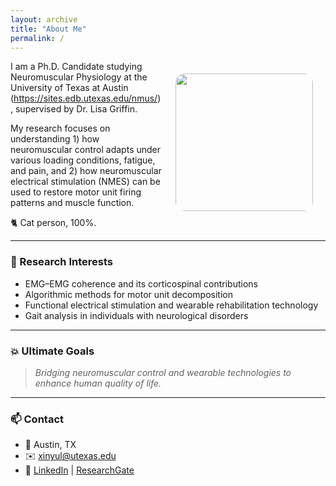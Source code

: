 ```yaml
---
layout: archive
title: "About Me"
permalink: /
---
```


<img src="/images/xinyuli.jpg" width="220" style="border-radius: 15px; float: right; margin: 20px;">

I am a Ph.D. Candidate studying Neuromuscular Physiology at the University of Texas at Austin (https://sites.edb.utexas.edu/nmus/), supervised by Dr. Lisa Griffin.  

My research focuses on understanding 1) how neuromuscular control adapts under various loading conditions, fatigue, and pain, and 2) how neuromuscular electrical stimulation (NMES) can be used to restore motor unit firing patterns and muscle function.

🐈 Cat person, 100%.

---

### 🧠 Research Interests
- EMG–EMG coherence and its corticospinal contributions
- Algorithmic methods for motor unit decomposition
- Functional electrical stimulation and wearable rehabilitation technology  
- Gait analysis in individuals with neurological disorders 

---

### 💥 Ultimate Goals
> *Bridging neuromuscular control and wearable technologies to enhance human quality of life.*

---

### 📫 Contact
- 📍 Austin, TX  
- ✉️ [xinyul@utexas.edu](mailto:xinyul@utexas.edu)  
- 🔗 [LinkedIn](https://linkedin.com/in/xinyul2624) | [ResearchGate](https://www.researchgate.net/profile/Xinyu-Li-196)

